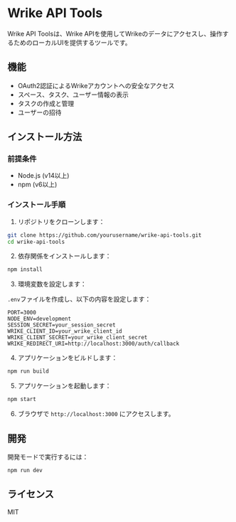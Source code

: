 # Wrike API Tools

Wrike API Toolsは、Wrike APIを使用してWrikeのデータにアクセスし、操作するためのローカルUIを提供するツールです。

## 機能

- OAuth2認証によるWrikeアカウントへの安全なアクセス
- スペース、タスク、ユーザー情報の表示
- タスクの作成と管理
- ユーザーの招待

## インストール方法

### 前提条件

- Node.js (v14以上)
- npm (v6以上)

### インストール手順

1. リポジトリをクローンします：

```bash
git clone https://github.com/yourusername/wrike-api-tools.git
cd wrike-api-tools
```

2. 依存関係をインストールします：

```bash
npm install
```

3. 環境変数を設定します：

`.env`ファイルを作成し、以下の内容を設定します：

```
PORT=3000
NODE_ENV=development
SESSION_SECRET=your_session_secret
WRIKE_CLIENT_ID=your_wrike_client_id
WRIKE_CLIENT_SECRET=your_wrike_client_secret
WRIKE_REDIRECT_URI=http://localhost:3000/auth/callback
```

4. アプリケーションをビルドします：

```bash
npm run build
```

5. アプリケーションを起動します：

```bash
npm start
```

6. ブラウザで `http://localhost:3000` にアクセスします。

## 開発

開発モードで実行するには：

```bash
npm run dev
```

## ライセンス

MIT
